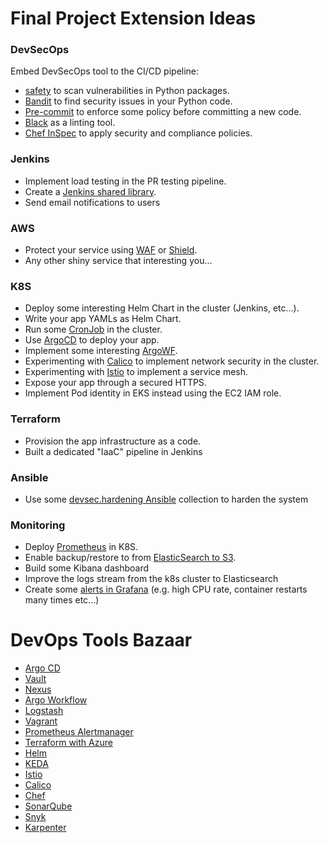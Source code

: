 # Final Project Extension Ideas

### DevSecOps

Embed DevSecOps tool to the CI/CD pipeline:

- [safety](https://pyup.io/safety/) to scan vulnerabilities in Python packages.
- [Bandit](https://bandit.readthedocs.io/en/latest/) to find security issues in your Python code.
- [Pre-commit](https://pre-commit.com/) to enforce some policy before committing a new code.
- [Black](https://github.com/psf/black) as a linting tool.
- [Chef InSpec](https://docs.chef.io/inspec/) to apply security and compliance policies.


### Jenkins

- Implement load testing in the PR testing pipeline.
- Create a [Jenkins shared library](https://www.jenkins.io/blog/2017/02/15/declarative-notifications/#moving-notifications-to-shared-library).
- Send email notifications to users

### AWS

- Protect your service using [WAF](https://aws.amazon.com/waf/) or [Shield](https://aws.amazon.com/shield/).
- Any other shiny service that interesting you...

### K8S

- Deploy some interesting Helm Chart in the cluster (Jenkins, etc...).
- Write your app YAMLs as Helm Chart.
- Run some [CronJob](https://kubernetes.io/docs/concepts/workloads/controllers/cron-jobs/) in the cluster.
- Use [ArgoCD](https://argo-cd.readthedocs.io/en/stable/) to deploy your app.
- Implement some interesting [ArgoWF](https://argoproj.github.io/argo-workflows/).
- Experimenting with [Calico](https://projectcalico.docs.tigera.io/about/about-calico) to implement network security in the cluster.
- Experimenting with [Istio](https://istio.io/) to implement a service mesh.
- Expose your app through a secured HTTPS.
- Implement Pod identity in EKS instead using the EC2 IAM role.

### Terraform

- Provision the app infrastructure as a code.
- Built a dedicated "IaaC" pipeline in Jenkins

### Ansible

- Use some [devsec.hardening Ansible](https://github.com/dev-sec/ansible-collection-hardening) collection to harden the system

### Monitoring

- Deploy [Prometheus](https://prometheus.io/) in K8S.
- Enable backup/restore to from [ElasticSearch to S3](https://www.elastic.co/guide/en/elasticsearch/reference/current/snapshot-restore.html).
- Build some Kibana dashboard
- Improve the logs stream from the k8s cluster to Elasticsearch
- Create some [alerts in Grafana](https://grafana.com/docs/grafana/latest/alerting/) (e.g. high CPU rate, container restarts many times etc...)

# DevOps Tools Bazaar

- [Argo CD](https://argoproj.github.io/argo-cd/)
- [Vault](https://www.vaultproject.io/docs)
- [Nexus](https://help.sonatype.com/repomanager3)
- [Argo Workflow](https://argoproj.github.io/argo/)
- [Logstash](https://www.elastic.co/guide/en/logstash/current/index.html)
- [Vagrant](https://www.vagrantup.com/docs)
- [Prometheus Alertmanager](https://prometheus.io/docs/alerting/alertmanager/)
- [Terraform with Azure](https://learn.hashicorp.com/collections/terraform/azure-get-started)
- [Helm](https://helm.sh/docs/)
- [KEDA](https://keda.sh/docs/)
- [Istio](https://istio.io/latest/docs/)
- [Calico](https://docs.projectcalico.org/)
- [Chef](https://docs.chef.io/)
- [SonarQube](https://docs.sonarqube.org/)
- [Snyk](https://docs.snyk.io/)
- [Karpenter](https://karpenter.sh/)